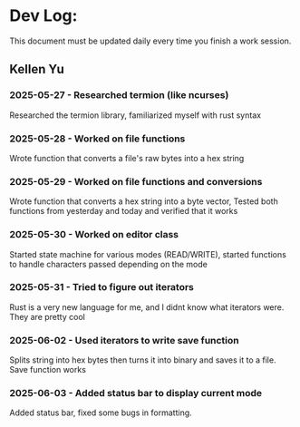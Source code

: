 # Dev Log:

This document must be updated daily every time you finish a work session.

## Kellen Yu

### 2025-05-27 - Researched termion (like ncurses)
Researched the termion library, familiarized myself with rust syntax

### 2025-05-28 - Worked on file functions
Wrote function that converts a file's raw bytes into a hex string

### 2025-05-29 - Worked on file functions and conversions
Wrote function that converts a hex string into a byte vector,
Tested both functions from yesterday and today and verified that it works

### 2025-05-30 - Worked on editor class
Started state machine for various modes (READ/WRITE), started
functions to handle characters passed depending on the mode

### 2025-05-31 - Tried to figure out iterators
Rust is a very new language for me, and I didnt know what 
iterators were. They are pretty cool

### 2025-06-02 - Used iterators to write save function
Splits string into hex bytes then turns it into binary 
and saves it to a file. Save function works

### 2025-06-03 - Added status bar to display current mode
Added status bar, fixed some bugs in formatting.
